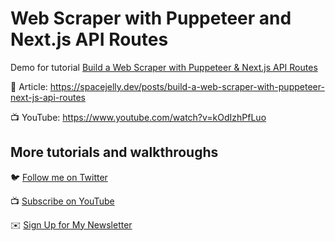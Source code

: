 # Web Scraper with Puppeteer and Next.js API Routes

Demo for tutorial [Build a Web Scraper with Puppeteer & Next.js API Routes](https://www.youtube.com/watch?v=kOdIzhPfLuo)

📝 Article: https://spacejelly.dev/posts/build-a-web-scraper-with-puppeteer-next-js-api-routes

📺 YouTube: https://www.youtube.com/watch?v=kOdIzhPfLuo

## More tutorials and walkthroughs

🐦 [Follow me on Twitter](https://twitter.com/colbyfayock)

📺 [Subscribe on YouTube](https://www.youtube.com/colbyfayock)

✉️ [Sign Up for My Newsletter](https://colbyfayock.com/newsletter)
